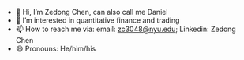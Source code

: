 - 👋 Hi, I’m Zedong Chen, can also call me Daniel
- 👀 I’m interested in quantitative finance and trading
- 📫 How to reach me via: email: zc3048@nyu.edu; Linkedin: Zedong Chen
- 😄 Pronouns: He/him/his

<!---
ZedongDaniel/ZedongDaniel is a ✨ special ✨ repository because its `README.md` (this file) appears on your GitHub profile.
You can click the Preview link to take a look at your changes.
--->
